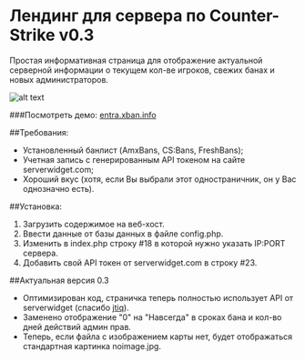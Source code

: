 # Лендинг для сервера по Counter-Strike v0.3

Простая информативная страница для отображение актуальной серверной информации о текущем кол-ве игроков, свежих банах и  новых администраторов.

![alt text](http://rehlds.ru/scr/gh_entra.jpg "Скриншот страницы")

###Посмотреть демо: [entra.xban.info](http://entra.xban.info)

##Требования:
  - Установленный банлист (AmxBans, CS:Bans, FreshBans);
  - Учетная запись с генерированным API токеном на сайте serverwidget.com;
  - Хороший вкус (хотя, если Вы выбрали этот одностраничник, он у Вас однозначно есть).

##Установка:
  1. Загрузить содержимое на веб-хост.
  2. Ввести данные от базы данных в файле config.php.
  3. Изменить в index.php строку #18 в которой нужно указать IP:PORT сервера.
  4. Добавить свой API токен от serverwidget.com в строку #23.

##Актуальная версия 0.3
  - Оптимизирован код, страничка теперь полностью использует API от serverwidget (спасибо [jtiq](http://c-s.net.ua/forum/user19447.html)).
  - Заменено отображение "0" на "Навсегда" в сроках бана и кол-во дней действий админ прав.
  - Теперь, если файла с изображением карты нет, будет отображаться стандартная картинка noimage.jpg.
